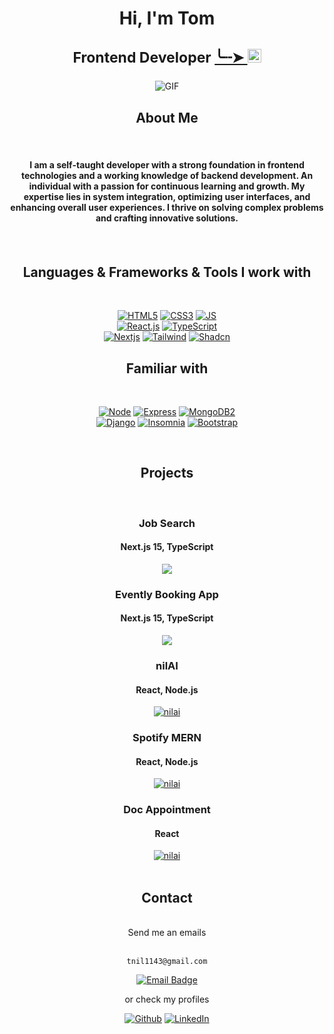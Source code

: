 <h1 align="center">Hi, I'm Tom</h1>

<h3 align="center" style="font-size:23px">
  Frontend Developer <a href="https://nil1143.com"> ╰┈➤ 
    <img src="https://img.shields.io/badge/Portfolio-543DE0?style=for-the-badge&logo=About.me&logoColor=white" alt="Portfolio" style="height:22px;">
  </a> 
</h3>

<div align="center">
 <img alt="GIF" src="https://media4.giphy.com/media/11KzOet1ElBDz2/giphy.gif?cid=6c09b952ufa3xxbbm0mpuadm2zaik3wjp4m9luz2ly0lyz8d&ep=v1_internal_gif_by_id&rid=giphy.gif&ct=g" />
</div>

<h2 align="center">About Me</h2>
<br>

<h4 align="center">
I am a self-taught developer with a strong foundation in frontend technologies and a working knowledge of backend development. An individual with a passion for continuous learning and growth. My expertise lies in system integration, optimizing user interfaces, and enhancing overall user experiences. I thrive on solving complex problems and crafting innovative solutions.<h4>

<br>

<h2 align="center">Languages & Frameworks & Tools I  work with </h2>
<br>
<div align="center">

[![HTML5][HTML5]][HTML5-url]
[![CSS3][CSS3]][CSS3-url]
[![JS][JS]][JS-url] <br>
[![React.js][React.js]][React-url]
[![TypeScript][Typescript]][Nextjs-url] <br>
[![Nextjs][Nextjs]][Nextjs-url]
[![Tailwind][Tailwind]][Tailwind-url]
[![Shadcn][Shadcn]][Shadcn-url]
 <br>


</div>

<h2 align="center">Familiar with </h2>

<div align="center">
<br>

[![Node][Node]][Node-url]
[![Express][Express]][Express-url]
[![MongoDB2][MongoDB2]][MongoDB2-url]<br>
[![Django][Django]][Django-url]
[![Insomnia][Insomnia]][Insomnia-url]
[![Bootstrap][Bootstrap]][Bootstrap-url]
<br>


</div>
<br>

<h2 align="center">Projects</h2>
<br>

<div align="center">


<h3>Job Search</h3>
<h4>Next.js 15, TypeScript</h4>
<a href="https://job-search-roan.vercel.app/">
<img align="center" src="https://github-readme-stats.vercel.app/api/pin?username=nil1143&repo=job-search&title_color=6aa6f8&icon_color=6aa6f8&text_color=9f9f9f&bg_color=22272e"/>
</a>

<h3>Evently Booking App</h3>
<h4>Next.js 15, TypeScript</h4>
<a href="https://event-mern-nine.vercel.app/">
<img align="center" src="https://github-readme-stats.vercel.app/api/pin?username=nil1143&repo=event-mern&title_color=6aa6f8&icon_color=6aa6f8&text_color=9f9f9f&bg_color=22272e" /> </a>

<h3>nilAI</h3>
<h4>React, Node.js</h4>
<a href="https://github.com/nil1143/saas_landing_stripe">
<img align="center" src="https://github-readme-stats.vercel.app/api/pin?username=nil1143&repo=saas_landing_stripe&title_color=6aa6f8&icon_color=6aa6f8&text_color=9f9f9f&bg_color=22272e" alt="nilai" />
</a>

<h3>Spotify MERN</h3>
<h4>React, Node.js</h4>

<a href="https://github.com/nil1143/spotify-mern">
<img align="center" src="https://github-readme-stats.vercel.app/api/pin?username=nil1143&repo=spotify-mern&title_color=6aa6f8&icon_color=6aa6f8&text_color=9f9f9f&bg_color=22272e" alt="nilai" />
</a>

<h3>Doc Appointment</h3>
<h4>React</h4>
<a href="https://github.com/nil1143/react-doc-appointment">
<img align="center" src="https://github-readme-stats.vercel.app/api/pin?username=nil1143&repo=react-doc-appointment&title_color=6aa6f8&icon_color=6aa6f8&text_color=9f9f9f&bg_color=22272e" alt="nilai" />
</a>

</div>
<br>

<h2 align="center">Contact </h2>

<br>
<div align="center">
Send me an emails
<br><br>

```
tnil1143@gmail.com
```

[![Email Badge](https://img.shields.io/badge/Gmail-Contact_Me-green?style=flat-square&logo=gmail&logoColor=orange&labelColor=3A3B3C&color=orange)](mailto:tnil1143@gmail.com)


or check my profiles

[![Github][Github]][Github-url] [![LinkedIn][LinkedIn]][Linkedin-url]<br><br>

</div>

[Mongodb]: https://img.shields.io/badge/-MongoDB-black.svg?style=for-the-badge&logo=mongodb&colorB=555
[Mongodb-url]: https://www.mongodb.com/atlas
[Express]: https://img.shields.io/badge/-express-white.svg?style=for-the-badge&logo=express&colorB=333
[Express-url]: https://expressjs.com/
[React.js]: https://img.shields.io/badge/React-20232A?style=for-the-badge&logo=react&logoColor=61DAFB
[React-url]: https://reactjs.org/
[Node]: https://img.shields.io/badge/node.js-black.svg?style=for-the-badge&logo=nodedotjs&colorB=333
[Node-url]: https://nodejs.org/
[Github]: https://img.shields.io/badge/github-black.svg?style=for-the-badge&logo=github&colorB=333
[Github-url]: https://github.com/nil1143
[LinkedIn]: https://img.shields.io/badge/-LinkedIn-black.svg?style=for-the-badge&logo=linkedin&colorB=555
[LinkedIn-url]: https://www.linkedin.com/in/tomasz-nilipiuk-b5b88a239/
[Tailwind]: https://img.shields.io/badge/Tailwind-blue.svg?style=for-the-badge&logo=tailwind-css&colorB=EFEFFF
[Tailwind-url]: https://tailwindcss.com/
[HTML5]: https://img.shields.io/badge/HTML5-orange?style=for-the-badge&logo=html5&logoColor=white
[HTML5-url]: https://www.w3schools.com/html/
[CSS3]: https://img.shields.io/badge/CSS-blue?style=for-the-badge&logo=css3&logoColor=white
[CSS3-url]: https://www.w3schools.com/css/
[JS]: https://img.shields.io/badge/javascipt-gray?style=for-the-badge&logo=javascript
[JS-url]: https://www.w3schools.com/js/
[Bootstrap]: https://img.shields.io/badge/Bootstrap-6f42c1?style=for-the-badge&logo=bootstrap&logoColor=white
[Bootstrap-url]: https://getbootstrap.com/
[Django]: https://img.shields.io/badge/django-darkgreen?style=for-the-badge&logo=django
[Django-url]: https://www.djangoproject.com/
[Canva]: https://img.shields.io/badge/canva-white?style=for-the-badge&logo=canva
[Canva-url]: https://www.canva.com/
[Vite]: https://img.shields.io/badge/vite-white?style=for-the-badge&logo=vite
[Vite-url]: https://vite.dev/
[NPM]: https://img.shields.io/badge/NPM-gray?style=for-the-badge&logo=npm
[NPM-url]: https://www.npmjs.com/
[MongoDB2]: https://img.shields.io/badge/MongoDB-%234ea94b.svg?style=for-the-badge&logo=mongodb&logoColor=white
[MongoDB2-url]: https://www.mongodb.com/atlas
[Vite]: https://img.shields.io/badge/Vite-%234ea94b.svg?style=for-the-badge&logo=vite&logoColor=white
[Insomnia]: https://img.shields.io/badge/insomnia-1e3a8a?style=for-the-badge&logo=insomnia&logoColor=white
[Insomnia-url]: https://insomnia.rest/
[Postman]: https://img.shields.io/badge/postman-orange?style=for-the-badge&logo=postman&logoColor=white
[Postman-url]: https://www.postman.com/
[Yarn]: https://img.shields.io/badge/yarn-117cad?style=for-the-badge&logo=yarn&logoColor=white
[Yarn-url]: https://classic.yarnpkg.com/en/
[Nextjs]: https://img.shields.io/badge/next.js-000000?style=for-the-badge&logo=nextdotjs&logoColor=white
[Nextjs-url]: https://nextjs.org/
[Typescript]: https://img.shields.io/badge/TypeScript-3178C6?style=for-the-badge&logo=typescript&logoColor=white
[Shadcn]: https://img.shields.io/badge/shadcn%2Fui-000?logo=shadcnui&logoColor=fff&style=for-the-badge
[Shadcn-url]: https://ui.shadcn.com/